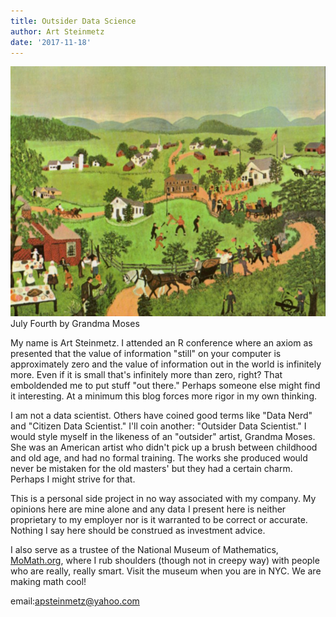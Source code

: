 ```yaml
---
title: Outsider Data Science
author: Art Steinmetz
date: '2017-11-18'
---
```


![July Fourth by Grandma Moses](/img/july-fourth.jpg)
July Fourth by Grandma Moses

My name is Art Steinmetz.  I attended an R conference where an axiom as presented that the value of information "still" on your computer is approximately zero and the value of information out in the world is infinitely more.  Even if it is small that's infinitely more than zero, right?  That emboldended me to put stuff "out there."  Perhaps someone else might find it interesting. At a minimum this blog forces more rigor in my own thinking.

I am not a data scientist. Others have coined good terms like "Data Nerd" and "Citizen Data Scientist."  I'll coin another: "Outsider Data Scientist." I would style myself in the likeness of an "outsider" artist, Grandma Moses. She was an American artist who didn't pick up a brush between childhood and old age, and had no formal training.  The works she produced would never be mistaken for the old masters' but they had a certain charm.  Perhaps I might strive for that.


This is a personal side project in no way associated with my company. My opinions here are mine alone and any data I present here is neither proprietary to my employer nor is it warranted to be correct or accurate.  Nothing I say here should be construed as investment advice.

I also serve as a trustee of the National Museum of Mathematics, [MoMath.org](http://momath.org), where I rub shoulders (though not in creepy way) with people who are really, really smart.  Visit the museum when you are in NYC.  We are making math cool!

email:apsteinmetz@yahoo.com

